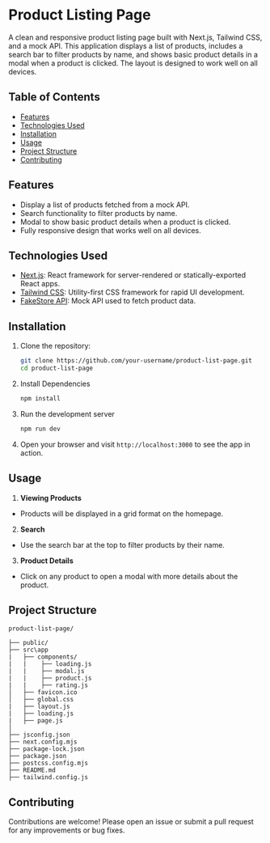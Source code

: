 # Product Listing Page

A clean and responsive product listing page built with Next.js, Tailwind CSS, and a mock API. This application displays a list of products, includes a search bar to filter products by name, and shows basic product details in a modal when a product is clicked. The layout is designed to work well on all devices.

## Table of Contents

- [Features](#features)
- [Technologies Used](#technologies-used)
- [Installation](#installation)
- [Usage](#usage)
- [Project Structure](#project-structure)
- [Contributing](#contributing)

## Features

- Display a list of products fetched from a mock API.
- Search functionality to filter products by name.
- Modal to show basic product details when a product is clicked.
- Fully responsive design that works well on all devices.

## Technologies Used

- [Next.js](https://nextjs.org/): React framework for server-rendered or statically-exported React apps.
- [Tailwind CSS](https://tailwindcss.com/): Utility-first CSS framework for rapid UI development.
- [FakeStore API](https://fakestoreapi.com/products): Mock API used to fetch product data.

## Installation

1. Clone the repository:

   ```bash
   git clone https://github.com/your-username/product-list-page.git
   cd product-list-page

   ```

2. Install Dependencies

   ```bash
   npm install

   ```

3. Run the development server

   ```bash
   npm run dev

   ```

4. Open your browser and visit `http://localhost:3000` to see the app in action.

## Usage

1. **Viewing Products**

- Products will be displayed in a grid format on the homepage.

2. **Search**

- Use the search bar at the top to filter products by their name.

3. **Product Details**

- Click on any product to open a modal with more details about the product.

## Project Structure

```plaintext
product-list-page/

├── public/
├── src\app
|   ├── components/
|   |    ├── loading.js
|   |    ├── modal.js
|   |    ├── product.js
|   |    ├── rating.js
│   ├── favicon.ico
│   ├── global.css
|   ├── layout.js
|   ├── loading.js
|   ├── page.js
│
├── jsconfig.json
├── next.config.mjs
├── package-lock.json
├── package.json
├── postcss.config.mjs
├── README.md
├── tailwind.config.js
```

## Contributing

Contributions are welcome! Please open an issue or submit a pull request for any improvements or bug fixes.
